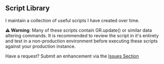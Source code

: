 ## Script Library

I maintain a collection of useful scripts I have created over time.

**:warning: Warning**: Many of these scripts contain GR.update() or similar data altering commands. It is recommended to review the script in it's entirety and test in a non-production environment before executing these scripts against your production instance.

Have a request? Submit an enhancement via the [Issues Section](https://github.com/rchiarelly/ServiceNow/issues)